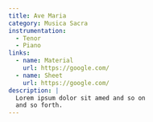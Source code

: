 ```yaml
---
title: Ave Maria
category: Musica Sacra
instrumentation:
  - Tenor
  - Piano
links:
  - name: Material
    url: https://google.com/
  - name: Sheet
    url: https://google.com/
description: |
  Lorem ipsum dolor sit amed and so on
  and so forth.
---
```


